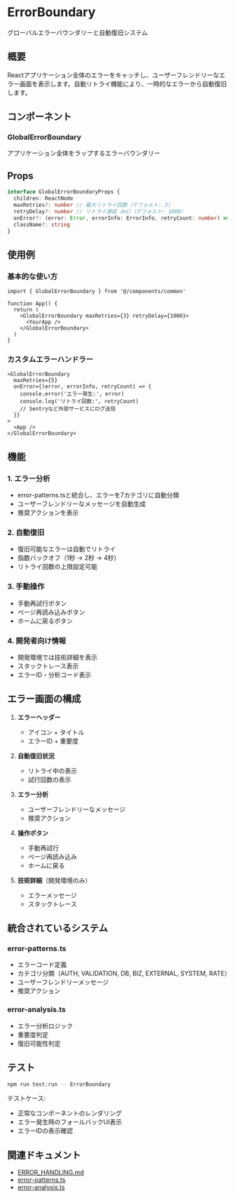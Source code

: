 # ErrorBoundary

グローバルエラーバウンダリーと自動復旧システム

## 概要

Reactアプリケーション全体のエラーをキャッチし、ユーザーフレンドリーなエラー画面を表示します。自動リトライ機能により、一時的なエラーから自動復旧します。

## コンポーネント

### GlobalErrorBoundary

アプリケーション全体をラップするエラーバウンダリー

## Props

```typescript
interface GlobalErrorBoundaryProps {
  children: ReactNode
  maxRetries?: number // 最大リトライ回数（デフォルト: 3）
  retryDelay?: number // リトライ遅延（ms）（デフォルト: 1000）
  onError?: (error: Error, errorInfo: ErrorInfo, retryCount: number) => void
  className?: string
}
```

## 使用例

### 基本的な使い方

```tsx
import { GlobalErrorBoundary } from '@/components/common'

function App() {
  return (
    <GlobalErrorBoundary maxRetries={3} retryDelay={1000}>
      <YourApp />
    </GlobalErrorBoundary>
  )
}
```

### カスタムエラーハンドラー

```tsx
<GlobalErrorBoundary
  maxRetries={5}
  onError={(error, errorInfo, retryCount) => {
    console.error('エラー発生:', error)
    console.log('リトライ回数:', retryCount)
    // Sentryなど外部サービスにログ送信
  }}
>
  <App />
</GlobalErrorBoundary>
```

## 機能

### 1. エラー分析

- error-patterns.tsと統合し、エラーを7カテゴリに自動分類
- ユーザーフレンドリーなメッセージを自動生成
- 推奨アクションを表示

### 2. 自動復旧

- 復旧可能なエラーは自動でリトライ
- 指数バックオフ（1秒 → 2秒 → 4秒）
- リトライ回数の上限設定可能

### 3. 手動操作

- 手動再試行ボタン
- ページ再読み込みボタン
- ホームに戻るボタン

### 4. 開発者向け情報

- 開発環境では技術詳細を表示
- スタックトレース表示
- エラーID・分析コード表示

## エラー画面の構成

1. **エラーヘッダー**
   - アイコン + タイトル
   - エラーID + 重要度

2. **自動復旧状況**
   - リトライ中の表示
   - 試行回数の表示

3. **エラー分析**
   - ユーザーフレンドリーなメッセージ
   - 推奨アクション

4. **操作ボタン**
   - 手動再試行
   - ページ再読み込み
   - ホームに戻る

5. **技術詳細**（開発環境のみ）
   - エラーメッセージ
   - スタックトレース

## 統合されているシステム

### error-patterns.ts

- エラーコード定義
- カテゴリ分類（AUTH, VALIDATION, DB, BIZ, EXTERNAL, SYSTEM, RATE）
- ユーザーフレンドリーメッセージ
- 推奨アクション

### error-analysis.ts

- エラー分析ロジック
- 重要度判定
- 復旧可能性判定

## テスト

```bash
npm run test:run -- ErrorBoundary
```

テストケース:

- 正常なコンポーネントのレンダリング
- エラー発生時のフォールバックUI表示
- エラーIDの表示確認

## 関連ドキュメント

- [ERROR_HANDLING.md](../../../docs/architecture/ERROR_HANDLING.md)
- [error-patterns.ts](../../../config/error-patterns/)
- [error-analysis.ts](../../../lib/error-analysis.ts)
